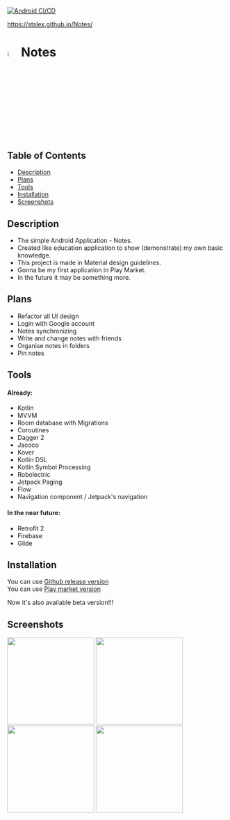 
[![Android CI/CD](https://github.com/stslex/Notes/actions/workflows/android_jobs.yml/badge.svg)](https://github.com/stslex/Notes/actions/workflows/android_jobs.yml)

https://stslex.github.io/Notes/

# <code><img width="5%"  src="https://user-images.githubusercontent.com/62352202/166147600-38c2b7e5-31a2-42d3-9e38-fafa03481491.png"></code> Notes

## Table of Contents

- [Description](#description)
- [Plans](#plans)
- [Tools](#tools)
- [Installation](#installation)
- [Screenshots](#screenshots)

## Description
  
- The simple Android Application - Notes. 
- Created like education application to show (demonstrate) my own basic knowledge. 
- This project is made in Material design guidelines.
- Gonna be my first application in Play Market. 
- In the future it may be something more.

## Plans

- Refactor all UI design
- Login with Google account
- Notes synchronizing 
- Write and change notes with friends
- Organise notes in folders 
- Pin notes 

## Tools

#### Already:
- Kotlin
- MVVM
- Room database with Migrations
- Coroutines
- Dagger 2
- Jacoco
- Kover
- Kotlin DSL
- Kotlin Symbol Processing
- Robolectric
- Jetpack Paging
- Flow
- Navigation component / Jetpack's navigation

#### In the near future:

- Retrofit 2
- Firebase
- Glide

## Installation

You can use [Github release version](https://github.com/Slex93/Notes/releases) </br>
You can use [Play market version](https://play.google.com/store/apps/details?id=com.stslex93.notes)

Now it's also available beta version!!!

## Screenshots
<img src="https://user-images.githubusercontent.com/62352202/166147646-bf75866f-f6ba-4d49-b9f8-bd47374768c5.png" width="200" > <img src="https://user-images.githubusercontent.com/62352202/166147664-05e3fc73-a4b1-48d2-a922-6c5336049d61.png" width="200" > \
<img src="https://user-images.githubusercontent.com/62352202/166147668-68453773-4e5f-477b-8ccf-7b3807178891.png" width="200" > <img src="https://user-images.githubusercontent.com/62352202/166147680-bd2e3c2c-a23b-4e4f-846d-e7c21379ec65.png" width="200" >
